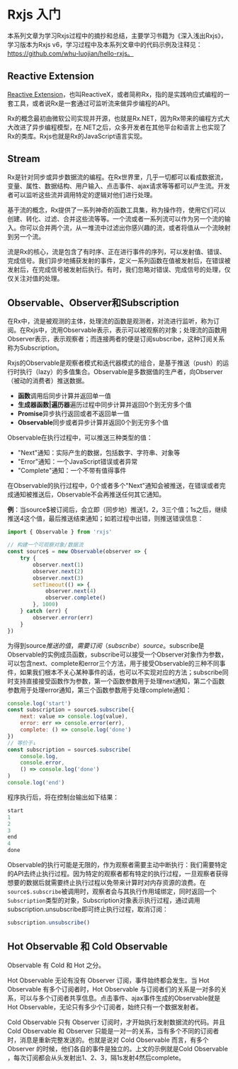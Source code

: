 # Rxjs 入门

本系列文章为学习Rxjs过程中的摘抄和总结，主要学习书籍为《深入浅出Rxjs》，学习版本为Rxjs v6，学习过程中及本系列文章中的代码示例及注释见：https://github.com/whu-luojian/hello-rxjs。

## Reactive Extension

[Reactive Extension](http://reactivex.io)，也叫ReactiveX，或者简称Rx，指的是实践响应式编程的一套工具，或者说Rx是一套通过可监听流来做异步编程的API。

Rx的概念最初由微软公司实现并开源，也就是Rx.NET，因为Rx带来的编程方式大大改进了异步编程模型，在.NET之后，众多开发者在其他平台和语言上也实现了Rx的类库。Rxjs也就是Rx的JavaScript语言实现。

## Stream

Rx是针对同步或异步数据流的编程。在Rx世界里，几乎一切都可以看成数据流，变量、属性、数据结构、用户输入、点击事件、ajax请求等等都可以产生流。开发者可以监听这些流并调用特定的逻辑对他们进行处理。

基于流的概念，Rx提供了一系列神奇的函数工具集，称为操作符，使用它们可以创建、转化、过滤、合并这些流等等。一个流或者一系列流可以作为另一个流的输入。你可以合并两个流，从一堆流中过滤出你感兴趣的流，或者将值从一个流映射到另一个流。

流是Rx的核心，流是包含了有时序、正在进行事件的序列，可以发射值、错误、完成信号。我们异步地捕获发射的事件，定义一系列函数在值被发射后，在错误被发射后，在完成信号被发射后执行。有时，我们忽略对错误、完成信号的处理，仅仅关注对值的处理。

## Observable、Observer和Subscription

在Rx中，流是被观测的主体，处理流的函数是观测者，对流进行监听，称为订阅。在Rxjs中，流用Observable表示，表示可以被观察的对象；处理流的函数用Observer表示，表示观察者；而连接两者的便是订阅subscribe，这种订阅关系称为Subscription。

Rxjs的Observable是观察者模式和迭代器模式的组合，是基于推送（push）的运行时执行（lazy）的多值集合。Observable是多数据值的生产者，向Observer（被动的消费者）推送数据。

- **函数**调用后同步计算并返回单一值
- **生成器函数|遍历器**遍历过程中同步计算并返回0个到无穷多个值
- **Promise**异步执行返回或者不返回单一值
- **Observable**同步或者异步计算并返回0个到无穷多个值

Observable在执行过程中，可以推送三种类型的值：

- "Next"通知：实际产生的数据，包括数字、字符串、对象等
- "Error"通知：一个JavaScript错误或者异常
- "Complete"通知：一个不带有值得事件

在Observable的执行过程中，0个或者多个"Next"通知会被推送，在错误或者完成通知被推送后，Observable不会再推送任何其它通知。

**例**：当source$被订阅后，会立即（同步地）推送1，2，3三个值；1s之后，继续推送4这个值，最后推送结束通知；如若过程中出错，则推送错误信息：

```js
import { Observable } from 'rxjs'

// 构建一个可观察对象/数据流
const source$ = new Observable(observer => {
    try {
        observer.next(1)
    	observer.next(2)
        observer.next(3)
        setTimeout(() => {
            observer.next(4)
            observer.complete()
        }, 1000)
    } catch (err) {
        observer.error(err)
    }
})
```

为得到source$推送的值，需要订阅（subscribe）source$。subscribe是Observable的实例成员函数，subscribe可以接受一个Observer对象作为参数，可以包含next、complete和error三个方法，用于接受Observable的三种不同事件，如果我们根本不关心某种事件的话，也可以不实现对应的方法；subscribe同时支持直接接受函数作为参数，第一个函数参数用于处理next通知，第二个函数参数用于处理error通知，第三个函数参数用于处理complete通知：

```js
console.log('start')
const subscription = source$.subscribe({
    next: value => console.log(value),
    error: err => console.error(err),
    complete: () => console.log('done')
})
// 等价于↓
const subscription = source$.subscribe(
    console.log,
    console.error,
    () => console.log('done')
)
console.log('end')
```

程序执行后，将在控制台输出如下结果：

```js
start
1
2
3
end
4
done
```

Observable的执行可能是无限的，作为观察者需要主动中断执行：我们需要特定的API去终止执行过程。因为特定的观察者都有特定的执行过程，一旦观察者获得想要的数据后就需要终止执行过程以免带来计算时对内存资源的浪费。在`source$.subscribe`被调用时，观察者会与其执行作用域绑定，同时返回一个`Subscription`类型的对象，Subscription对象表示执行过程，通过调用subscription.unsubscribe即可终止执行过程，取消订阅：

```js
subscription.unsubscribe()
```

## Hot Observable 和 Cold Observable

Observable 有 Cold 和 Hot 之分。

Hot Observable 无论有没有 Observer 订阅，事件始终都会发生。当 Hot Observable 有多个订阅者时，Hot Observable 与订阅者们的关系是一对多的关系，可以与多个订阅者共享信息。点击事件、ajax事件生成的Observable就是Hot Observable，无论只有多少个订阅者，始终只有一个数据发射者。

Cold Observable 只有 Observer 订阅时，才开始执行发射数据流的代码。并且 Cold Observable 和 Observer 只能是一对一的关系，当有多个不同的订阅者时，消息是重新完整发送的。也就是说对 Cold Observable 而言，有多个 Observer 的时候，他们各自的事件是独立的。上文的示例就是Cold Observable ，每次订阅都会从头发射出1、2、3，隔1s发射4然后complete。

